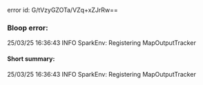 error id: G/tVzyGZOTa/VZq+xZJrRw==
### Bloop error:

25/03/25 16:36:43 INFO SparkEnv: Registering MapOutputTracker
#### Short summary: 

25/03/25 16:36:43 INFO SparkEnv: Registering MapOutputTracker